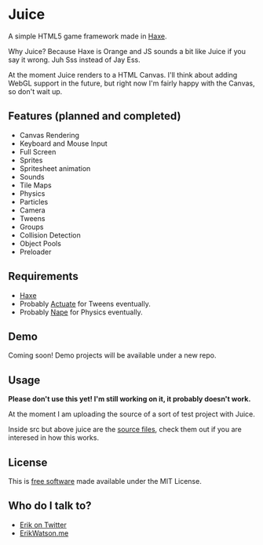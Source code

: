 # Juice

A simple HTML5 game framework made in [Haxe](http://haxe.org).

Why Juice? Because Haxe is Orange and JS sounds a bit like Juice if you say it wrong. Juh Sss instead of Jay Ess. 

At the moment Juice renders to a HTML Canvas. I'll think about adding WebGL support in the future, but right now I'm fairly happy with the Canvas, so don't wait up.


## Features (planned and completed)

* Canvas Rendering 
* Keyboard and Mouse Input 
* Full Screen
* Sprites
* Spritesheet animation
* Sounds
* Tile Maps 
* Physics 
* Particles 
* Camera 
* Tweens 
* Groups 
* Collision Detection 
* Object Pools 
* Preloader


## Requirements

* [Haxe](http://haxe.org)
* Probably [Actuate](https://github.com/openfl/actuate) for Tweens eventually.
* Probably [Nape](https://github.com/deltaluca/nape) for Physics eventually. 


## Demo

Coming soon! Demo projects will be available under a new repo.


## Usage

__Please don't use this yet! I'm still working on it, it probably doesn't work.__

At the moment I am uploading the source of a sort of test project with Juice. 

Inside src but above juice are the [source files](https://github.com/championchap/Juice/tree/master/src), check them out if you are interesed in how this works. 


## License

This is [free software](https://www.gnu.org/philosophy/free-sw.html) made available under the MIT License.


## Who do I talk to?

* [Erik on Twitter](https://twitter.com/championchap)
* [ErikWatson.me](http://erikwatson.me)
